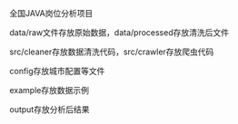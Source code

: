 全国JAVA岗位分析项目

data/raw文件存放原始数据，data/processed存放清洗后文件

src/cleaner存放数据清洗代码，src/crawler存放爬虫代码

config存放城市配置等文件

example存放数据示例

output存放分析后结果